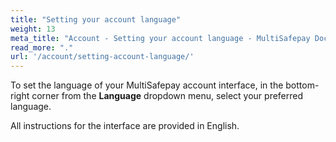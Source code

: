 ```yaml
---
title: "Setting your account language"
weight: 13
meta_title: "Account - Setting your account language - MultiSafepay Docs"
read_more: "."
url: '/account/setting-account-language/'
---
```


To set the language of your MultiSafepay account interface, in the bottom-right corner from the **Language** dropdown menu, select your preferred language.  

All instructions for the interface are provided in English. 